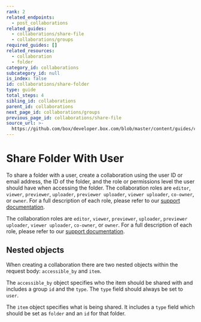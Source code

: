 ```yaml
---
rank: 2
related_endpoints:
  - post_collaborations
related_guides:
  - collaborations/share-file
  - collaborations/groups
required_guides: []
related_resources:
  - collaboration
  - folder
category_id: collaborations
subcategory_id: null
is_index: false
id: collaborations/share-folder
type: guide
total_steps: 4
sibling_id: collaborations
parent_id: collaborations
next_page_id: collaborations/groups
previous_page_id: collaborations/share-file
source_url: >-
  https://github.com/box/developer.box.com/blob/master/content/guides/collaborations/share-folder.md
---
```


# Share Folder With User

To share a folder with a user, create a collaboration using the user ID or
email address, the ID of the folder, and the role or permissions level the
user should have when accessing the folder. The collaboration roles are
`editor`, `viewer`, `previewer`, `uploader`, `previewer uploader`,
`viewer uploader`, `co-owner`, or `owner`. For a full description of each
role, please refer to our [support documentation].

<Samples id='post_collaborations' >

</Samples>

<Message>

The collaboration roles are `editor`, `viewer`, `previewer`, `uploader`,
`previewer uploader`, `viewer uploader`, `co-owner`, or `owner`. For a full
description of each role, please refer to our [support documentation].

</Message>

## Nested objects

When creating a collaboration there are two nested objects within the request
body: `accessible_by` and `item`.

The `accessible_by` object specifies who the item should be shared with and
includes a group `id` and the `type`. The `type` field should always be set to
`user`.

The `item` object specifies what is being shared. It includes a `type` field
which should be set as `folder` and an `id` for that folder.

[support documentation]: https://community.box.com/t5/Collaborate-By-Inviting-Others/Understanding-Collaborator-Permission-Levels/ta-p/144

